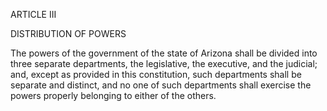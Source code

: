 ARTICLE III

DISTRIBUTION OF POWERS

The powers of the government of the state of Arizona shall be
divided into three separate departments, the legislative, the executive, and
the judicial; and, except as provided in this constitution, such departments
shall be separate and distinct, and no one of such departments shall exercise
the powers properly belonging to either of the others.

